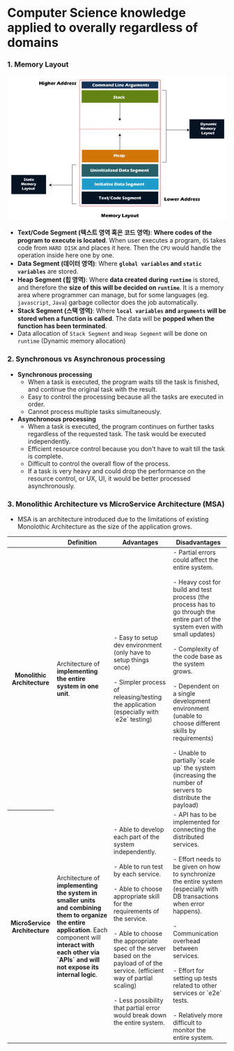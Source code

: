 # Computer Science knowledge applied to overally regardless of domains

### 1. Memory Layout
![Memory Layout Image](image.png)
- **Text/Code Segment (텍스트 영역 혹은 코드 영역)**: **Where codes of the program to execute is located**. When user executes a program, `OS` takes code from `HARD DISK` and places it here. Then the `CPU` would handle the operation inside here one by one.
- **Data Segment (데이터 영역)**: Where **`global variables` and `static variables`** are stored.
- **Heap Segment (힙 영역)**: Where **data created during `runtime`** is stored, and therefore the **size of this will be decided on `runtime`**. It is a memory area where programmer can manage, but for some languages (eg. `javascript`, `Java`) garbage collector does the job automatically.
- **Stack Segment (스택 영역)**: Where **`local variables` and `arguments` will be stored when a function is called**. The data will be **popped when the function has been terminated**.
- Data allocation of `Stack Segment` and `Heap Segment` will be done on `runtime` (Dynamic memory allocation)


### 2. Synchronous vs Asynchronous processing
- **Synchronous processing**
    - When a task is executed, the program waits till the task is finished, and continue the original task with the result.
    - Easy to control the processing because all the tasks are executed in order.
    - Cannot process multiple tasks simultaneously.
- **Asynchronous processing**
    - When a task is executed, the program continues on further tasks regardless of the requested task. The task would be executed independently.
    - Efficient resource control because you don't have to wait till the task is complete.
    - Difficult to control the overall flow of the process.
    - If a task is very heavy and could drop the performance on the resource control, or UX, UI, it would be better processed asynchronously.


### 3. Monolithic Architecture vs MicroService Architecture (MSA)
- MSA is an architecture introduced due to the limitations of existing Monolothic Architecture as the size of the application grows.

<table>
    <thead>
        <tr>
            <th> </th>
            <th>Definition</th>
            <th>Advantages</th>
            <th>Disadvantages</th>
        </tr>
    </thead>
    <tbody>
        <tr>
            <th><strong>Monolithic Architecture</strong></th>
            <td>
                Architecture of <strong>implementing the entire system in one unit</strong>.
            </td>
            <td>
                - Easy to setup dev environment (only have to setup things once)<br><br>
                - Simpler process of releasing/testing the application (especially with `e2e` testing)
            </td>
            <td>
                - Partial errors could affect the entire system.<br><br>
                - Heavy cost for build and test process (the process has to go through the entire part of the system even with small updates)<br><br>
                - Complexity of the code base as the system grows.<br><br>
                - Dependent on a single development environment (unable to choose different skills by requirements)<br><br>
                - Unable to partially `scale up` the system (increasing the number of servers to distribute the payload)
            </td>
        </tr>
        <tr>
            <th></strong>MicroService Architecture</strong></th>
            <td>
                Architecture of <strong>implementing the system in smaller units and combining them to organize the entire application</strong>. Each component will <strong>interact with each other via `APIs` and will not expose its internal logic</strong>.
            </td>
            <td>
                - Able to develop each part of the system independently.<br><br>
                - Able to run test by each service.<br><br>
                - Able to choose appropriate skill for the requirements of the service.<br><br>
                - Able to choose the appropriate spec of the server based on the payload of of the service. (efficient way of partial scaling)<br><br>
                - Less possibility that partial error would break down the entire system.
            </td>
            <td>
                - API has to be implemented for connecting the distributed services.<br><br>
                - Effort needs to be given on how to synchronize the entire system (especially with DB transactions when error happens).<br><br>
                - Communication overhead between services.<br><br>
                - Effort for setting up tests related to other services or `e2e` tests.<br><br>
                - Relatively more difficult to monitor the entire system.
            </td>
        </tr>
    </tbody>
</table>